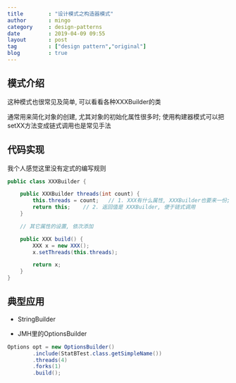 ```yaml
---
title        : "设计模式之构造器模式"
author       : mingo
category     : design-patterns
date         : 2019-04-09 09:55
layout       : post
tag          : ["design pattern","original"]
blog         : true
---
```


## 模式介绍

这种模式也很常见及简单, 可以看看各种XXXBuilder的类

通常用来简化对象的创建, 尤其对象的初始化属性很多时; 
使用构建器模式可以把setXX方法变成链式调用也是常见手法

## 代码实现

我个人感觉这里没有定式的编写规则

```java
public class XXXBuilder {

    public XXXBuilder threads(int count) { 
        this.threads = count;   // 1. XXX有什么属性, XXXBuilder也要来一份; 这个方法也来一份
        return this;    // 2. 返回值是 XXXBuilder, 便于链式调用
    }

    // 其它属性的设置, 依次添加

    public XXX build() {
        XXX x = new XXX();
        x.setThreads(this.threads);

        return x;
    }
}
```

## 典型应用

- StringBuilder

- JMH里的OptionsBuilder

```java
Options opt = new OptionsBuilder()
        .include(StatBTest.class.getSimpleName())
        .threads(4)
        .forks(1)
        .build();
```
